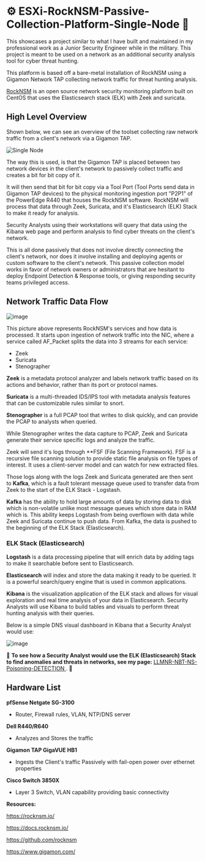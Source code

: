 # ⚙️ ESXi-RockNSM-Passive-Collection-Platform-Single-Node 🔵

This showcases a project similar to what I have built and maintained in my professional work as a Junior Security Engineer while in the military. This project is meant to be used on a network as an additional security analysis tool for cyber threat hunting.

This platform is based off a bare-metal installation of RockNSM using a Gigamon Network TAP collecting network traffic for threat hunting analysis.

[RockNSM](https://rocknsm.io/) is an open source network security monitoring platform built on CentOS that uses the Elasticsearch stack (ELK) with Zeek and suricata.

## High Level Overview 

Shown below, we can see an overview of the toolset collecting raw network traffic from a client's network via a Gigamon TAP.

![Single Node](https://github.com/gervguerrero/ESXi-RockNSM-Passive-Collection-Platform-Single-Node/assets/140366635/edd35056-dcb3-4419-9b1a-668db78869b5)

The way this is used, is that the Gigamon TAP is placed between two network devices in the client's network to passively collect traffic and creates a bit for bit copy of it.

It will then send that bit for bit copy via a Tool Port (Tool Ports send data in Gigamon TAP devices) to the physical monitoring ingestion port "P2P1" of the PowerEdge R440 that houses the RockNSM software. RockNSM will process that data through Zeek, Suricata, and it's Elasticsearch (ELK) Stack to make it ready for analysis.

Security Analysts using their workstations will query that data using the Kibana web page and perform analysis to find cyber threats on the client's network. 

This is all done passively that does not involve directly connecting the client's network, nor does it involve installing and deploying agents or custom software to the client's network. This passive collection model works in favor of network owners or administrators that are hesitant to deploy Endpoint Detection & Response tools, or giving responding security teams privileged access.

## Network Traffic Data Flow

![image](https://github.com/gervguerrero/ESXi-RockNSM-Passive-Collection-Platform-Single-Node/assets/140366635/234af374-9f1e-4f28-996e-7a645219c90a)

This picture above represents RockNSM's services and how data is processed. It starts upon ingestion of network traffic into the NIC, where a service called AF_Packet splits the data into 3 streams for each service:

- Zeek
- Suricata
- Stenographer

**Zeek** is a metadata protocol analyzer and labels network traffic based on its actions and behavior, rather than its port or protocol names. 

**Suricata** is a multi-threaded IDS/IPS tool with metadata analysis features that can be customizable rules similar to snort.

**Stenographer** is a full PCAP tool that writes to disk quickly, and can provide the PCAP to analysts when queried.



While Stenographer writes the data capture to PCAP, Zeek and Suricata generate their service specific logs and analyze the traffic. 

Zeek will send it's logs through **FSF (File Scanning Framework). FSF is a recursive file scanning solution to provide static file analysis on file types of interest. It uses a client-server model and can watch for new extracted files.

Those logs along with the logs Zeek and Suricata generated are then sent to **Kafka**, which is a fault  tolerant message queue used to transfer data from Zeek to the start of the ELK Stack - Logstash. 

**Kafka** has the ability to hold large amounts of data by storing data to disk which is non-volatile unlike most message queues which store data in RAM which is. This ability keeps Logstash from being overflown with data while Zeek and Suricata continue to push data. From Kafka, the data is pushed to the beginning of the ELK Stack (Elasticsearch).

### ELK Stack (Elasticsearch)

**Logstash** is a data processing pipeline that will enrich data by adding tags to make it searchable before sent to Elasticsearch.

**Elasticsearch** will index and store the data making it ready to be queried. It is a powerful search/query engine that is used in common applications. 

**Kibana** is the visualization application of the ELK stack and allows for visual exploration and real time analysis of your data in Elasticsearch. Security Analysts will use Kibana to build tables and visuals to perform threat hunting analysis with their queries. 

Below is a simple DNS visual dashboard in Kibana that a Security Analyst would use:

![image](https://github.com/gervguerrero/ESXi-RockNSM-Passive-Collection-Platform-Single-Node/assets/140366635/a5862dcf-dd4e-48a9-9fe3-c89a7c060801)

🔵 **To see how a Security Analyst would use the ELK (Elasticsearch) Stack to find anomalies and threats in networks, see my page:** [LLMNR-NBT-NS-Poisoning-DETECTION
](https://github.com/gervguerrero/LLMNR-NBT-NS-Poisoning-DETECTION). 🔵


## Hardware List
**pfSense Netgate SG-3100**
- Router, Firewall rules, VLAN, NTP/DNS server

**Dell R440/R640**
- Analyzes and Stores the traffic

**Gigamon TAP GigaVUE HB1**
- Ingests the Client's traffic Passively with fail-open power over ethernet properties 

**Cisco Switch 3850X**
- Layer 3 Switch, VLAN capability providing basic connectivity 


**Resources:**

https://rocknsm.io/

https://docs.rocknsm.io/

https://github.com/rocknsm

https://www.gigamon.com/

